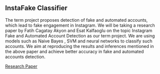 ## InstaFake Classifier 
The term project proposes detection of fake and automated accounts, which lead to fake engagement in Instagram. We will be taking a research paper by Fatih Cagatay Akyon and Esat Kalfaoglu on the topic Instagram Fake and Automated Account Detection as our term project. We are using models such as Naive Bayes , SVM and neural networks to classify such accounts. We aim at reproducing the results and inferences mentioned in the above paper and achieve better accuracy in fake and automated accounts detection.


[Research Paper](https://arxiv.org/pdf/1910.03090.pdf) 